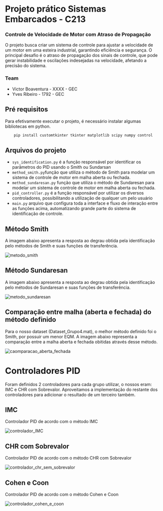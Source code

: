 # Projeto prático Sistemas Embarcados - C213

### Controle de Velocidade de Motor com Atraso de Propagação
O projeto busca criar um sistema de controle para ajustar a velocidade de um motor em uma esteira industrial, garantindo eficiência e segurança.
O principal desafio é o atraso de propagação dos sinais de controle, que pode gerar instabilidade e oscilações indesejadas na velocidade, afetando a precisão do sistema.

### Team
 - Victor Boaventura - XXXX - GEC
 - Yves Ribeiro - 1792 - GEC

## Pré requisitos 
Para efetivamente executar o projeto, é necessário instalar algumas bibliotecas em python.

```sh
    pip install customtkinter tkinter matplotlib scipy numpy control 
```

## Arquivos do projeto 
- `sys_identification.py` é a função responsável por identificar os parâmetros do PID usando o Smith ou Sundarsan
- `method_smith.py`função que utiliza o método de Smith para modelar um sistema de controle de motor em malha aberta ou fechada.
- `method_sundaresan.py` função que utiliza o método de Sundaresan para modelar um sistema de controle de motor em malha aberta ou fechada.
- `pid_controller.py` é a função responsável por utilizar os diversos controladores, possibilitando a utilização de qualquer um pelo usuário
- `main.py` arquivo que configura toda a interface e fluxo de interação entre as funções acima, automatizando grande parte do sistema de identificação de controle.

## Método Smith
A imagem abaixo apresenta a resposta ao degrau obtida pela identificação pelo métodos de Smith e suas funções de transferência.

![metodo_smith](./images/Smith_malha_aberta.png)

## Método Sundaresan
A imagem abaixo apresenta a resposta ao degrau obtida pela identificação pelo métodos de Sundaresan e suas funções de transferência.

![metodo_sundaresan](./images/Sundaresan_malha_aberta.png)

## Comparação entre malha (aberta e fechada) do método definido
Para o nosso dataset (Dataset_Grupo4.mat), o melhor método definido foi o Smith, por possuir um menor EQM. A imagem abaixo representa a comparação entre a malha aberta e fechada obitidas através desse método.

![caomparacao_aberta_fechada](./images/comparacao_aberta_fechada.png)

# Controladores PID
Foram definidos 2 controladores para cada grupo utilizar, o nossos eram: IMC e CHR com Sobrevalor. Aproveitamos a implementação do restante dos controladores para adicionar o resultado de um terceiro também.

## IMC
Controlador PID de acordo com o método IMC

![controlador_IMC](./images/method_1.png)

## CHR com Sobrevalor
Controlador PID de acordo com o método CHR com Sobrevalor

![controlador_chr_sem_sobrevalor](./images/method_2.png)

## Cohen e Coon
Controlador PID de acordo com o método Cohen e Coon

![controlador_cohen_e_coon](./images/method_3.png)







